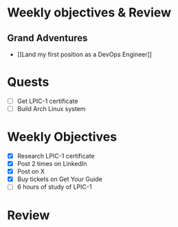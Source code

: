 # Weekly objectives & Review

## Grand Adventures

- [[Land my first position as a DevOps Engineer]]

# Quests

- [ ] Get LPIC-1 certificate
- [ ] Build Arch Linux system

# Weekly Objectives

- [x] Research LPIC-1 certificate
- [x] Post 2 times on LinkedIn
- [x] Post on X
- [x] Buy tickets on Get Your Guide
- [ ] 6 hours of study of LPIC-1

# Review



